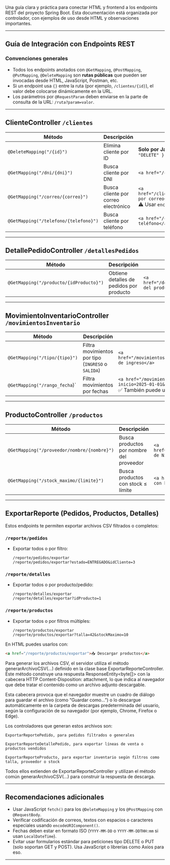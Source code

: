 Una guía clara y práctica para conectar HTML y frontend a los endpoints REST del proyecto Spring Boot. Esta documentación está organizada por controlador, con ejemplos de uso desde HTML y observaciones importantes.

---

## Guía de Integración con Endpoints REST

### Convenciones generales

- Todos los endpoints anotados con `@GetMapping`, `@PostMapping`, `@PutMapping`, `@DeleteMapping` son **rutas públicas** que pueden ser invocadas desde HTML, JavaScript, Postman, etc.
- Si un endpoint usa `{}` entre la ruta (por ejemplo, `/clientes/{id}`), el valor debe colocarse dinámicamente en la URL.
- Los parámetros por `@RequestParam` deben enviarse en la parte de consulta de la URL: `/ruta?param=valor`.

---

## ClienteController `/clientes`

| Método 								| Descripción 							| Ejemplo de llamada desde HTML 																				|
|---------------------------------------|---------------------------------------|---------------------------------------------------------------------------------------------------------------|
| `@DeleteMapping("/{id}")` 			| Elimina cliente por ID 				| **Solo por JavaScript**: `fetch("/clientes/5", { method: "DELETE" })` 										|
| `@GetMapping("/dni/{dni}")` 			| Busca cliente por DNI 				| `<a href="/clientes/dni/12345678">Buscar por DNI</a>` 														|
| `@GetMapping("/correo/{correo}")` 	| Busca cliente por correo electrónico 	| `<a href="/clientes/correo/alguien%40dominio.com">Buscar por correo</a>`<br>⚠️ Usar `encodeURIComponent()` 	|
| `@GetMapping("/telefono/{telefono}")` | Busca cliente por teléfono 			| `<a href="/clientes/telefono/987654321">Buscar por teléfono</a>` 												|

---

## DetallePedidoController `/detallesPedidos`

| Método 									| Descripción 								| Ejemplo de uso 														|
|-------------------------------------------|-------------------------------------------|-----------------------------------------------------------------------|
| `@GetMapping("/producto/{idProducto}")` 	| Obtiene detalles de pedidos por producto 	| `<a href="/detallesPedidos/producto/2">Detalles del producto 2</a>` 	|

---

## MovimientoInventarioController `/movimientosInventario`

| Método 						| Descripción 											| Ejemplo de uso 																																			|
|-------------------------------|-------------------------------------------------------|-----------------------------------------------------------------------------------------------------------------------------------------------------------|
| `@GetMapping("/tipo/{tipo}")` | Filtra movimientos por tipo (`INGRESO` o `SALIDA`) 	| `<a href="/movimientosInventario/tipo/INGRESO">Movimientos de ingreso</a>` 																				|
| `@GetMapping("/rango_fecha`)` | Filtra movimientos por fechas 						| `<a href="/movimientosInventario/rango_fecha?inicio=2025-01-01&fin=2025-07-01">Por rango</a>`<br>✅ También puede usarse en formularios `method="GET"` 	|

---

## ProductoController `/productos`

| Método 										| Descripción 								| Ejemplo de llamada desde HTML 										|
|-----------------------------------------------|-------------------------------------------|-----------------------------------------------------------------------|
| `@GetMapping("/proveedor/nombre/{nombre}")` 	| Busca productos por nombre del proveedor 	| `<a href="/productos/proveedor/nombre/Nike">Productos de Nike</a>` 	|
| `@GetMapping("/stock_maximo/{limite}")` 		| Busca productos con stock ≤ límite 		| `<a href="/productos/stock_maximo/10">Productos con bajo stock</a>` 	|

---

## ExportarReporte (Pedidos, Productos, Detalles)

Estos endpoints te permiten exportar archivos CSV filtrados o completos:

### `/reporte/pedidos`
- Exportar todos o por filtro:  
  ```
  /reporte/pedidos/exportar
  /reporte/pedidos/exportar?estado=ENTREGADO&idCliente=3
  ```

### `/reporte/detalles`
- Exportar todos o por producto/pedido:
  ```
  /reporte/detalles/exportar
  /reporte/detalles/exportar?idProducto=1
  ```

### `/reporte/productos`
- Exportar todos o por filtros múltiples:
  ```
  /reporte/productos/exportar
  /reporte/productos/exportar?talla=42&stockMaximo=10
  ```

En HTML puedes usarlos con:

```html
<a href="/reporte/productos/exportar">📥 Descargar productos</a>
```

Para generar los archivos CSV, el servidor utiliza el método generarArchivoCSV(...) definido en la clase base ExportarReporteController. Este método construye una respuesta ResponseEntity<byte[]> con la cabecera HTTP Content-Disposition: attachment, lo que indica al navegador que debe tratar el contenido como un archivo adjunto descargable.

Esta cabecera provoca que el navegador muestre un cuadro de diálogo para guardar el archivo (como “Guardar como...”) o lo descargue automáticamente en la carpeta de descargas predeterminada del usuario, según la configuración de su navegador (por ejemplo, Chrome, Firefox o Edge).

Los controladores que generan estos archivos son:

    ExportarReportePedido, para pedidos filtrados o generales

    ExportarReporteDetallePedido, para exportar líneas de venta o productos vendidos

    ExportarReporteProducto, para exportar inventario según filtros como talla, proveedor o stock

Todos ellos extienden de ExportarReporteController y utilizan el método común generarArchivoCSV(...) para construir la respuesta de descarga.

---

## Recomendaciones adicionales

- Usar JavaScript `fetch()` para los `@DeleteMapping` y los `@PostMapping` con `@RequestBody`.
- Verificar codificación de correos, textos con espacios o caracteres especiales usando `encodeURIComponent()`.
- Fechas deben estar en formato ISO (`YYYY-MM-DD` o `YYYY-MM-DDTHH:mm` si usan `LocalDateTime`).
- Evitar usar formularios estándar para peticiones tipo DELETE o PUT (solo soportan GET y POST). Usa JavaScript o librerías como Axios para eso.

---

